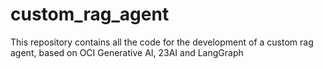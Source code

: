# custom_rag_agent
This repository contains all the code for the development of a custom rag agent, based on OCI Generative AI, 23AI and LangGraph
